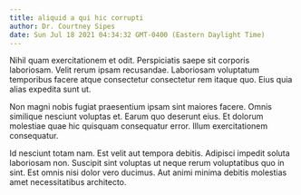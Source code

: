 ```yaml
---
title: aliquid a qui hic corrupti
author: Dr. Courtney Sipes
date: Sun Jul 18 2021 04:34:32 GMT-0400 (Eastern Daylight Time)
---
```

Nihil quam exercitationem et odit. Perspiciatis saepe sit corporis laboriosam. Velit rerum ipsam recusandae. Laboriosam voluptatum temporibus facere atque consectetur consectetur rem itaque quo. Eius quia alias expedita sunt ut.

 Non magni nobis fugiat praesentium ipsam sint maiores facere. Omnis similique nesciunt voluptas et. Earum quo deserunt eius. Et dolorum molestiae quae hic quisquam consequatur error. Illum exercitationem consequatur.

 Id nesciunt totam nam. Est velit aut tempora debitis. Adipisci impedit soluta laboriosam non. Suscipit sint voluptas ut neque rerum voluptatibus quo in sint. Est omnis nisi dolor vero ducimus. Aut animi minima debitis molestias amet necessitatibus architecto.